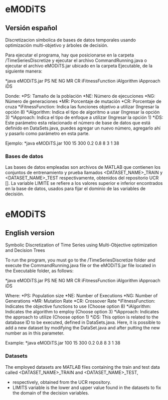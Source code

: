 # eMODiTS
## Versión español
Discretizacion símbolica de bases de datos temporales usando optimización multi-objetivo y árboles de decisión.

Para ejecutar el programa, hay que posicionarse en la carpeta /TimeSeriesDiscretize y ejecutar el archivo CommandRunning.java o ejecutar el archivo eMODiTS.jar ubicado en la carpeta Ejecutable, de la siguiente manera:

  *java eMODiTS.jar PS NE NG MR CR iFitnessFunction iAlgorithm iApproach iDS

Donde:
  *PS: Tamaño de la población
  *NE: Número de ejecuciones
  *NG: Número de generaciones
  *MR: Porcentaje de mutación
  *CR: Porcentaje de cruza
  *iFitnessFunction: Indica las funciones objetivo a utilizar (Ingresar la opción 8)
  *iAlgorithm: Indica el tipo de algoritmo a usar (Ingresar la opción 3)
  *iApproach: Indica el tipo de enfoque a utilizar (Ingresar la opción 1)
  *iDS: Este parámetro esta relacionado el número de base de datos que está definido en DataSets.java, puedes agregar un nuevo número, agregarlo ahí y pasarlo como parámetro en esta parte.

Ejemplo:
  *java eMODiTS.jar 100 15 300 0.2 0.8 8 3 1 38

### Bases de datos
Las bases de datos empleadas son archivos de MATLAB que contienen los conjuntos de entrenamiento y prueba llamados <DATASET_NAME>_TRAIN y <DATASET_NAME>_TEST respectivamente, obtenidos del repositorio UCR []. 
La variable LIMITE se refiere a los valores superior e inferior encontrados en la base de datos, usados para fijar el dominio de las variables de decisión.
# eMODiTS
## English version
Symbolic Discretization of Time Series using Multi-Objective optimization and Decision Trees

To run the program, you must go to the /TimeSeriesDiscretize folder and execute the CommandRunning.java file or the eMODiTS.jar file located in the Executable folder, as follows:

  *java eMODiTS.jar PS NE NG MR CR iFitnessFunction iAlgorithm iApproach iDS

Where:
  *PS: Population size
  *NE: Number of Executions
  *NG: Number of Generations
  *MR: Mutation Rate
  *CR: Crossover Rate
  *iFitnessFunction: Indicates the objective functions to use (Choose option 8)
  *iAlgorithm: Indicates the algorithm to employ (Choose option 3)
  *iApproach: Indicates the approach to utilize (Choose option 1)
  *iDS: This option is related to the database ID to be executed, defined in DataSets.java. Here, it is possible to add a new dataset by modifying the DataSet.java and after putting the new number as in this parameter.
  
Example:
  *java eMODiTS.jar 100 15 300 0.2 0.8 8 3 1 38  

### Datasets
The employed datasets are MATLAB files containing the train and test data called <DATASET_NAME>_TRAIN and <DATASET_NAME>_TEST, 
 * respectively, obtained from the UCR repository. 
 * LIMITS variable is the lower and upper value found in the datasets to fix the domain of the decision variables.
  
